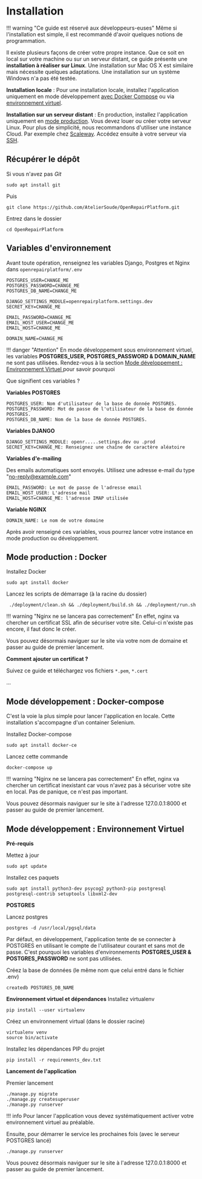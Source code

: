 # Installation

!!! warning "Ce guide est réservé aux développeurs-euses"
    Même si l'installation est simple, il est recommandé d'avoir quelques notions de programmation.

Il existe plusieurs façons de créer votre propre instance. Que ce soit en local sur votre machine ou sur un serveur distant, ce guide présente une **installation à réaliser sur Linux**. Une installation sur Mac OS X est similaire mais nécessite quelques adaptations. Une installation sur un système Windows n'a pas été testée. 

**Installation locale** :
Pour une installation locale, installez l'application uniquement en mode développement [avec Docker Compose](#mode-developpement-docker-compose) ou via [environnement virtuel](#mode-developpement-environnement-virtuel). 

**Installation sur un serveur distant** :
En production, installez l'application uniquement en [mode production](#mode-production-docker).
Vous devez louer ou créer votre serveur Linux. Pour plus de simplicité, nous recommandons d'utiliser 
une instance Cloud. Par exemple chez [Scaleway](https://www.scaleway.com/fr/elements/). 
Accédez ensuite à votre serveur via [SSH](https://www.scaleway.com/en/docs/configure-new-ssh-key/). 


## Récupérer le dépôt
Si vous n'avez pas *Git*
```
sudo apt install git
```

Puis
```
git clone https://github.com/AtelierSoude/OpenRepairPlatform.git
```
Entrez dans le dossier
```
cd OpenRepairPlatform
```


## Variables d'environnement 

Avant toute opération, renseignez les variables Django, Postgres et Nginx dans `openrepairplatform/.env` 

```
POSTGRES_USER=CHANGE_ME 
POSTGRES_PASSWORD=CHANGE_ME
POSTGRES_DB_NAME=CHANGE_ME

DJANGO_SETTINGS_MODULE=openrepairplatform.settings.dev
SECRET_KEY=CHANGE_ME

EMAIL_PASSWORD=CHANGE_ME
EMAIL_HOST_USER=CHANGE_ME
EMAIL_HOST=CHANGE_ME

DOMAIN_NAME=CHANGE_ME
```

!!! danger "Attention"
    En mode développement sous environnement virtuel, les variables **POSTGRES_USER, POSTGRES_PASSWORD & DOMAIN_NAME** ne sont pas utilisées. Rendez-vous à la section [Mode développement : Environnement Virtuel ](#mode-developpement-environnement-virtuel) pour savoir pourquoi

Que signifient ces variables ?

**Variables POSTGRES**
```
POSTGRES_USER: Nom d'utilisateur de la base de donnée POSTGRES.
POSTGRES_PASSWORD: Mot de passe de l'utilisateur de la base de donnée POSTGRES.
POSTGRES_DB_NAME: Nom de la base de donnée POSTGRES. 

```

**Variables DJANGO**
```
DJANGO_SETTINGS_MODULE: openr.....settings.dev ou .prod
SECRET_KEY=CHANGE_ME: Renseignez une chaîne de caractère aléatoire 
```

**Variables d'e-mailing**

Des emails automatiques sont envoyés. Utilisez une adresse e-mail du type "no-reply@example.com"
```
EMAIL_PASSWORD: Le mot de passe de l'adresse email
EMAIL_HOST_USER: L'adresse mail 
EMAIL_HOST=CHANGE_ME: l'adresse IMAP utilisée 
```
**Variable NGINX**
```
DOMAIN_NAME: Le nom de votre domaine
```

Après avoir renseigné ces variables, vous pourrez lancer votre instance en mode production ou développement. 


## Mode production : Docker

Installez Docker 
```
sudo apt install docker
```

Lancez les scripts de démarrage (à la racine du dossier)
```
 ./deployment/clean.sh && ./deployment/build.sh && ./deployment/run.sh 
```

!!! warning "Nginx ne se lancera pas correctement"
    En effet, nginx va chercher un certificat SSL afin de sécuriser votre site. Celui-ci n'existe pas encore, il faut donc le créer.

Vous pouvez désormais naviguer sur le site via votre nom de domaine et passer au guide de premier lancement.

**Comment ajouter un certificat ?**

Suivez ce guide et téléchargez vos fichiers `*.pem`, `*.cert` 

...


## Mode développement : Docker-compose 

C'est la voie la plus simple pour lancer l'application en locale. Cette installation s'accompagne d'un container Selenium. 

Installez Docker-compose 
```
sudo apt install docker-ce
```

Lancez cette commande
```
docker-compose up
```

!!! warning "Nginx ne se lancera pas correctement"
    En effet, nginx va chercher un certificat inexistant car vous n'avez pas à sécuriser votre site en local. Pas de panique, ce n'est pas important. 

Vous pouvez désormais naviguer sur le site à l'adresse 127.0.0.1:8000 et passer au guide de premier lancement.

## Mode développement : Environnement Virtuel 

**Pré-requis**

Mettez à jour 
```
sudo apt update
```

Installez ces paquets 
```
sudo apt install python3-dev psycog2 python3-pip postgresql postgresql-contrib setuptools libxml2-dev
```

**POSTGRES**

Lancez postgres
```
postgres -d /usr/local/pgsql/data
```
Par défaut, en développement, l'application tente de se connecter à POSTGRES en utilisant le compte de l'utilisateur courant et sans mot de passe. C'est pourquoi les variables d'environnements **POSTGRES_USER & POSTGRES_PASSWORD** ne sont pas utilisées. 

Créez la base de données (le même nom que celui entré dans le fichier .env)
```
createdb POSTGRES_DB_NAME
```

**Environnement virtuel et dépendances**
Installez virtualenv 
```
pip install --user virtualenv
```

Créez un environnement virtual (dans le dossier racine)
```
virtualenv venv
source bin/activate
```

Installez les dépendances PIP du projet 
```
pip install -r requirements_dev.txt 
```

**Lancement de l'application**

Premier lancement 
```
./manage.py migrate
./manage.py createsuperuser
./manage.py runserver
```
!!! info 
    Pour lancer l'application vous devez systématiquement activer votre environnement virtuel au préalable.

Ensuite, pour démarrer le service les prochaines fois (avec le serveur POSTGRES lancé)
```
./manage.py runserver
```

Vous pouvez désormais naviguer sur le site à l'adresse 127.0.0.1:8000 et passer au guide de premier lancement.

